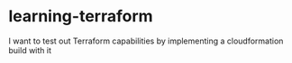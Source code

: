 # learning-terraform
I want to test out Terraform capabilities by implementing a cloudformation build with it
